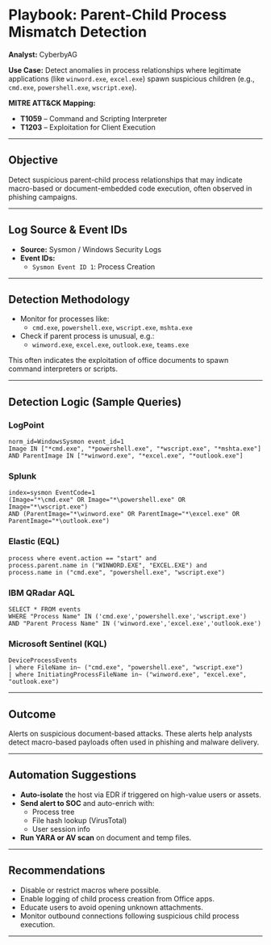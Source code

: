 # Playbook: Parent-Child Process Mismatch Detection

**Analyst:** CyberbyAG  

**Use Case:** Detect anomalies in process relationships where legitimate applications (like `winword.exe`, `excel.exe`) spawn suspicious children (e.g., `cmd.exe`, `powershell.exe`, `wscript.exe`).

**MITRE ATT&CK Mapping:**
- **T1059** – Command and Scripting Interpreter
- **T1203** – Exploitation for Client Execution

---

## Objective

Detect suspicious parent-child process relationships that may indicate macro-based or document-embedded code execution, often observed in phishing campaigns.

---

## Log Source & Event IDs

- **Source:** Sysmon / Windows Security Logs
- **Event IDs:**
  - `Sysmon Event ID 1`: Process Creation

---

## Detection Methodology

- Monitor for processes like:
  - `cmd.exe`, `powershell.exe`, `wscript.exe`, `mshta.exe`
- Check if parent process is unusual, e.g.:
  - `winword.exe`, `excel.exe`, `outlook.exe`, `teams.exe`

This often indicates the exploitation of office documents to spawn command interpreters or scripts.

---

## Detection Logic (Sample Queries)

### LogPoint
```logpoint
norm_id=WindowsSysmon event_id=1 
Image IN ["*cmd.exe", "*powershell.exe", "*wscript.exe", "*mshta.exe"] 
AND ParentImage IN ["*winword.exe", "*excel.exe", "*outlook.exe"]
```

### Splunk
```splunk
index=sysmon EventCode=1 
(Image="*\cmd.exe" OR Image="*\powershell.exe" OR Image="*\wscript.exe") 
AND (ParentImage="*\winword.exe" OR ParentImage="*\excel.exe" OR ParentImage="*\outlook.exe")
```

### Elastic (EQL)
```eql
process where event.action == "start" and 
process.parent.name in ("WINWORD.EXE", "EXCEL.EXE") and 
process.name in ("cmd.exe", "powershell.exe", "wscript.exe")
```

### IBM QRadar AQL
```aql
SELECT * FROM events 
WHERE "Process Name" IN ('cmd.exe','powershell.exe','wscript.exe') 
AND "Parent Process Name" IN ('winword.exe','excel.exe','outlook.exe')
```

### Microsoft Sentinel (KQL)
```kql
DeviceProcessEvents 
| where FileName in~ ("cmd.exe", "powershell.exe", "wscript.exe")
| where InitiatingProcessFileName in~ ("winword.exe", "excel.exe", "outlook.exe")
```

---

## Outcome

Alerts on suspicious document-based attacks. These alerts help analysts detect macro-based payloads often used in phishing and malware delivery.

---

## Automation Suggestions

- **Auto-isolate** the host via EDR if triggered on high-value users or assets.
- **Send alert to SOC** and auto-enrich with:
  - Process tree
  - File hash lookup (VirusTotal)
  - User session info
- **Run YARA or AV scan** on document and temp files.

---

## Recommendations

- Disable or restrict macros where possible.
- Enable logging of child process creation from Office apps.
- Educate users to avoid opening unknown attachments.
- Monitor outbound connections following suspicious child process execution.

---
